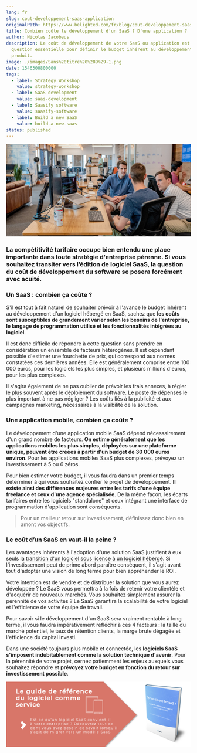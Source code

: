 ```yaml
---
lang: fr
slug: cout-developpement-saas-application
originalPath: https://www.belighted.com/fr/blog/cout-developpement-saas-application
title: Combien coûte le développement d'un SaaS ? D'une application ?
author: Nicolas Jacobeus
description: Le coût de développement de votre SaaS ou application est une
  question essentielle pour définir le budget inhérent au développement de votre
  produit.
image: ./images/Sans%20titre%20%289%29-1.png
date: 1546300800000
tags:
  - label: Strategy Workshop
    value: strategy-workshop
  - label: SaaS development
    value: saas-development
  - label: Saasify software
    value: saasify-software
  - label: Build a new SaaS
    value: build-a-new-saas
status: published
---
```

![développement d'un saas - combien ça coûte ](/content/images/legacy/FhrhLm9viWNG6XxmqEJl3.png)

### La compétitivité tarifaire occupe bien entendu une place importante dans toute stratégie d'entreprise pérenne. Si vous souhaitez transiter vers l’édition de logiciel SaaS, la question du coût de développement du software se posera forcément avec acuité.

### **Un SaaS : combien ça coûte ?**

S'il est tout à fait naturel de souhaiter prévoir à l'avance le budget inhérent au développement d'un logiciel hébergé en SaaS, sachez que **les coûts sont susceptibles de grandement varier selon les besoins de l'entreprise, le langage de programmation utilisé et les fonctionnalités intégrées au logiciel**.

Il est donc difficile de répondre à cette question sans prendre en considération un ensemble de facteurs hétérogènes. Il est cependant possible d'estimer une fourchette de prix, qui correspond aux normes constatées ces dernières années. Elle est généralement comprise entre 100 000 euros, pour les logiciels les plus simples, et plusieurs millions d'euros, pour les plus complexes.

Il s'agira également de ne pas oublier de prévoir les frais annexes, à régler le plus souvent après le déploiement du software. Le poste de dépenses le plus important à ne pas négliger ? Les coûts liés à la publicité et aux campagnes marketing, nécessaires à la visibilité de la solution.

### **Une application mobile, combien ça coûte ?**

Le développement d'une application mobile SaaS dépend nécessairement d'un grand nombre de facteurs. **On estime généralement que les applications mobiles les plus simples, déployées sur une plateforme unique, peuvent être créées à partir d'un budget de 30 000 euros environ**. Pour les applications mobiles SaaS plus complexes, prévoyez un investissement à 5 ou 6 zéros. 

Pour bien estimer votre budget, il vous faudra dans un premier temps déterminer à qui vous souhaitez confier le projet de développement. **Il existe ainsi des différences majeures entre les tarifs d'une équipe freelance et ceux d'une agence spécialisée**. De la même façon, les écarts tarifaires entre les logiciels "standalone" et ceux intégrant une interface de programmation d'application sont conséquents.

> Pour un meilleur retour sur investissement, définissez donc bien en amont vos objectifs.

### **Le coût d’un SaaS en vaut-il la peine ?**

Les avantages inhérents à l'adoption d'une solution SaaS justifient à eux seuls la [transition d'un logiciel sous licence à un logiciel hébergé](/fr/blog/migration-saas-pertinent-pour-votre-logiciel?hs_preview=DqpLIGEY-11189947864). Si l'investissement peut de prime abord paraître conséquent, il s'agit avant tout d'adopter une vision de long terme pour bien appréhender le ROI.

Votre intention est de vendre et de distribuer la solution que vous aurez développée ? Le SaaS vous permettra à la fois de retenir votre clientèle et d'acquérir de nouveaux marchés. Vous souhaitez simplement assurer la pérennité de vos activités ? Le SaaS garantira la scalabilité de votre logiciel et l'efficience de votre équipe de travail.

Pour savoir si le développement d'un SaaS sera vraiment rentable à long terme, il vous faudra impérativement réfléchir à ces 4 facteurs : la taille du marché potentiel, le taux de rétention clients, la marge brute dégagée et l'efficience du capital investi. 

Dans une société toujours plus mobile et connectée, les **logiciels SaaS s'imposent indubitablement comme la solution technique d'avenir**. Pour la pérennité de votre projet, cernez patiemment les enjeux auxquels vous souhaitez répondre et **prévoyez votre budget en fonction du retour sur investissement possible**.  
  

[![Nouveau call-to-action](/content/images/legacy/Htz_P1iMXy1bwRoC6u7Xy.png)](https://cta-redirect.hubspot.com/cta/redirect/1684659/efa19144-ba00-4802-bd26-7c27dbad25ab)